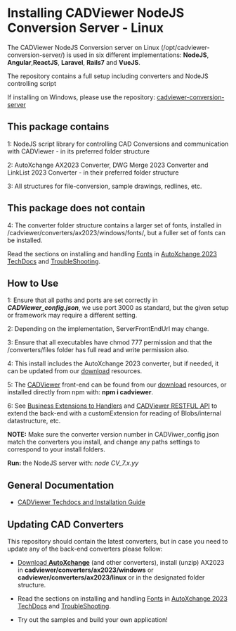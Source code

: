 # Installing CADViewer NodeJS Conversion Server - Linux

The CADViewer NodeJS Conversion server on Linux (/opt/cadviewer-conversion-server/) is used in six different implementations: **NodeJS**, **Angular**,**ReactJS**, **Laravel**, **Rails7** and **VueJS**. 

The repository contains a full setup including converters and NodeJS controlling script

If installing on Windows, please use the repository: [cadviewer-conversion-server](https://github.com/CADViewer/cadviewer-conversion-server)





## This package contains

1: NodeJS script library for controlling CAD Conversions and communication with CADViewer  - in its preferred folder structure

2: AutoXchange AX2023 Converter, DWG Merge 2023 Converter and LinkList 2023 Converter - in their preferred folder structure

3: All structures for file-conversion, sample drawings, redlines, etc. 


## This package does not contain

4: The converter folder structure contains a larger set of fonts, installed in /cadviewer/converters/ax2023/windows/fonts/, but a fuller set of fonts can be installed. 

Read the sections on installing and handling [Fonts](https://tailormade.com/ax2020techdocs/installation/fonts/) in [AutoXchange 2023 TechDocs](https://tailormade.com/ax2020techdocs/) and [TroubleShooting](https://tailormade.com/ax2020techdocs/troubleshooting/).



## How to Use


1: Ensure that all paths and ports are set correctly in ***CADViewer_config.json***, we use port 3000 as standard, but the given setup or framework may require a different setting. 

2: Depending on the implementation, ServerFrontEndUrl may change. 


3:  Ensure that all executables have chmod 777 permission and that the /converters/files folder has full read and write permission also. 

4: This install includes the AutoXchange 2023 converter, but if needed, it can be updated from our [download](https://cadviewer.com/download) resources.

5: The [CADViewer](https://cadviewer.com/cadviewertechdocs) front-end can be found from our [download](https://cadviewer.com/download) resources, or installed directly from npm with: **npm i cadviewer**.

6: See [Business Extensions to Handlers](https://cadviewer.com/cadviewertechdocs/handlers_business/) and [CADViewer RESTFUL API](https://cadviewer.com/cadviewertechdocs/rest_api/) to extend the back-end with a customExtension for reading of Blobs/internal datastructure, etc. 



**NOTE:** Make sure the converter version number in CADViwer_config.json match the converters you install, and change any paths settings to correspond to your install folders.  

**Run:** the NodeJS server with:  *node CV_7.x.yy*



## General Documentation 

-   [CADViewer Techdocs and Installation Guide](https://cadviewer.com/cadviewertechdocs)



## Updating CAD Converters

This repository should contain the latest converters, but in case you need to update any of the back-end converters please follow: 

* [Download **AutoXchange**](/download/) (and other converters), install (unzip) AX2023 in **cadviewer/converters/ax2023/windows** or **cadviewer/converters/ax2023/linux** or in the designated folder structure.

* Read the sections on installing and handling [Fonts](https://tailormade.com/ax2020techdocs/installation/fonts/) in [AutoXchange 2023 TechDocs](https://tailormade.com/ax2020techdocs/) and [TroubleShooting](https://tailormade.com/ax2020techdocs/troubleshooting/).

* Try out the samples and build your own application!
 
 

